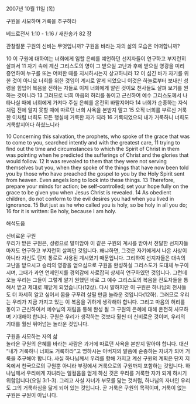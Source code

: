 2007년 10월 11일 (목)

구원을 사모하며 거룩을 추구하라



베드로전서 1:10 - 1:16 / 새찬송가 82 장


관찰질문
구원의 신비는 무엇입니까? 
구원을 바라는 자의 삶의 모습은 어떠합니까? 

10 이 구원에 대하여는 너희에게 임할 은혜를 예언하던 선지자들이 연구하고 부지런히 살펴서 11 자기 속에 계신 그리스도의 영이 그 받으실 고난과 후에 받으실 영광을 미리 증언하여 누구를 또는 어떠한 때를 지시하시는지 상고하니라 12 이 섬긴 바가 자기를 위한 것이 아니요 너희를 위한 것임이 계시로 알게 되었으니 이것은 하늘로부터 보내신 성령을 힘입어 복음을 전하는 자들로 이제 너희에게 알린 것이요 천사들도 살펴 보기를 원하는 것이니라 13 그러므로 너희 마음의 허리를 동이고 근신하여 예수 그리스도께서 나타나실 때에 너희에게 가져다 주실 은혜를 온전히 바랄지어다 14 너희가 순종하는 자식처럼 전에 알지 못할 때에 따르던 너희 사욕을 본받지 말고 15 오직 너희를 부르신 거룩한 이처럼 너희도 모든 행실에 거룩한 자가 되라 16 기록되었으되 내가 거룩하니 너희도 거룩할지어다 하셨느니라

10 Concerning this salvation, the prophets, who spoke of the grace that was to come to you, searched intently and with the greatest care, 11 trying to find out the time and circumstances to which the Spirit of Christ in them was pointing when he predicted the sufferings of Christ and the glories that would follow. 12 It was revealed to them that they were not serving themselves but you, when they spoke of the things that have now been told you by those who have preached the gospel to you by the Holy Spirit sent from heaven. Even angels long to look into these things. 
13 Therefore, prepare your minds for action; be self-controlled; set your hope fully on the grace to be given you when Jesus Christ is revealed. 
14 As obedient children, do not conform to the evil desires you had when you lived in ignorance. 15 But just as he who called you is holy, so be holy in all you do; 16 for it is written: Be holy, because I am holy.

해석도움





신비로운 구원  
우리가 받은 구원은, 성령으로 말미암아 이 같은 구원의 계시를 받아서 전달한 선지자들마저도 연구하고 부지런히 살피던 것입니다. 왜냐하면, 그것은 자기에게서 나온 사상이 아니라 자신도 단지 통로로 사용된 계시였기 때문입니다. 그리하여 선지자들은 대속의 고난을 받으시고 승리의 영광을 얻으심으로 구원을 완성하실 그리스도가 도대체 누구이시며, 그때가 과연 언제인지를 경외감에 사로잡혀 상세히 연구하였던 것입니다. 그런데 오늘 우리는 그들이 그렇게 알기 원했던 바로 그 예수 그리스도의 복음을 전도자들을 통해서 받고 제대로 깨닫게 되었습니다(12상). 다시 말하지만 이 구원은 하나님의 천사들도 더 자세히 알고 싶어서 몸을 구푸려 살필 만큼 놀라운 것입니다(12하). 그러므로 우리는 우리가 지금 가지고 있는 이 복음을 귀하게 생각해야 합니다. 그리고 마음의 허리를 동이고 근신하여서 예수님의 재림을 통해 완성 될 그 구원의 은혜에 대해 온전히 사모하며 기대해야 합니다. 구원은 우리가 생각하는 것보다 훨씬 더 신비로운 것이며, 우리의 기대를 훨씬 뛰어넘는 놀라운 것입니다.   

구원을 사모하는 자의 삶  
놀라운 구원의 은혜를 바라는 사람은 과거에 따르던 사욕을 본받지 말아야 합니다. 대신 “내가 거룩하니 너희도 거룩하라”고 명하시는 아버지의 말씀에 순종하는 자녀가 되어 거룩을 추구해야 합니다. 사실 하나님께서 우리를 향해 가지고 계신 구원의 계획은 단지 지옥에서 천국으로의 구원뿐 아니라 부정에서 거룩으로의 구원까지 포함하는 것입니다. 하나님께서 우리에게 자녀라는 일컬음을 얻게 하신 것은 우리를 거룩한 자가 되게 하시기 위함입니다(요일 3:1-3). 그리고 사실 자녀가 부모를 닮는 것처럼, 하나님의 자녀인 우리도 그의 거룩하심을 닮게 되어 있는 것입니다. 곧 거룩은 구원의 목적이며, 거룩이 없는 구원은 구원이 아닙니다.